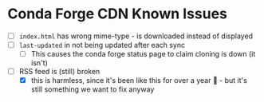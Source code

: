 # Conda Forge CDN Known Issues
- [ ] `index.html` has wrong mime-type - is downloaded instead of displayed
- [ ] `last-updated` in not being updated after each sync
    - [ ] This causes the conda forge status page to claim cloning is down (it isn't)
- [ ] RSS feed is (still) broken
    - [x] this is harmless, since it's been like this for over a year :grimacing: - but it's still something we want to fix anyway